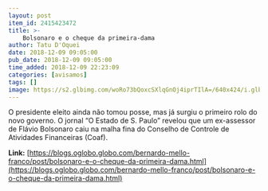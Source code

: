 ```yaml
---
layout: post
item_id: 2415423472
title: >-
    Bolsonaro e o cheque da primeira-dama
author: Tatu D'Oquei
date: 2018-12-09 09:05:00
pub_date: 2018-12-09 09:05:00
time_added: 2018-12-09 22:23:09
categories: [avisamos]
tags: []
image: https://s2.glbimg.com/woRo73bQoxcSXlqGnOj4iprTIlA=/640x424/i.glbimg.com/og/ig/infoglobo1/f/original/2018/09/06/jairmessiasbolsonaro_37400700_278989549346232_8327749146639335424_n-768x511.jpg
---
```


O presidente eleito ainda não tomou posse, mas já surgiu o primeiro rolo do novo governo. O jornal “O Estado de S. Paulo” revelou que um ex-assessor de Flávio Bolsonaro caiu na malha fina do Conselho de Controle de Atividades Financeiras (Coaf).

**Link:** [https://blogs.oglobo.globo.com/bernardo-mello-franco/post/bolsonaro-e-o-cheque-da-primeira-dama.html](https://blogs.oglobo.globo.com/bernardo-mello-franco/post/bolsonaro-e-o-cheque-da-primeira-dama.html)


